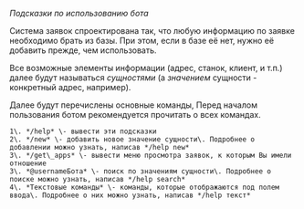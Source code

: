 *Подсказки по использованию бота*   
  
Система заявок спроектирована так, что любую информацию по заявке необходимо брать из базы\. При этом, если в базе её нет, нужно её добавить прежде, чем использовать\. 
  
Все возможные элементы информации \(адрес, станок, клиент, и т\.п\.\) далее будут называться *сущностями* \(а *значением* сущности \- конкретный адрес, например\)\.
  
Далее будут перечислены основные команды, Перед началом пользования ботом рекомендуется прочитать о всех командах\.  

    1\. */help* \- вывести эти подсказки
    2\. */new* \- добавить новое значение сущности\. Подробнее о добавлении можно узнать, написав */help new*
    3\. */get\_apps* \- вывести меню просмотра заявок, к которым Вы имели отношение
    3\. *@usernameБота* \- поиск по значениям сущности\. Подробнее о поиске можно узнать, написав */help search*
    4\. *Текстовые команды* \- команды, которые отображаются под полем ввода\. Подробнее о них можно узнать, написав */help текст*
